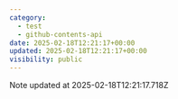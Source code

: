 ```yaml
---
category:
  - test
  - github-contents-api
date: 2025-02-18T12:21:17+00:00
updated: 2025-02-18T12:21:17+00:00
visibility: public
---
```


Note updated at 2025-02-18T12:21:17.718Z